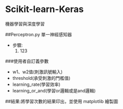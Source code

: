 # Scikit-learn-Keras
機器學習與深度學習

##Perceptron.py
單一神經感知器
* 步驟:
  1. 123

###使用者自訂義參數
* w1、w2值(刺激訊號輸入)
* threshold(承受刺激的門檻值)
* learning_rate(學習效率)
* learning_or_and(學習or邏輯或是and邏輯)

##結果:將學習次數的結果印出，並使用 matplotlib 繪製圖
